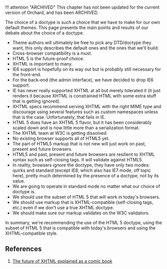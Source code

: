 !!! attention "ARCHIVED"
    This chapter has not been updated for the current version of Orchard, and has been ARCHIVED.

The choice of a doctype is such a choice that we have to make for our own default themes.
This page presents the main points and results of our debate about the choice of a doctype.

* Theme authors will ultimately be free to pick any DTD/doctype they want, this only describes the default ones and the ones that we'll build.
* Cross-browser compatibility is a must.
* HTML 5 is the future-proof choice.
* XHTML is important to many.
* IE6 support is hopefully on its way out but is probably still necessary for the front-end.
* For the back-end (the admin interface), we have decided to drop IE6 support.
* IE has never really supported XHTML at all but merely tolerated it (it just renders it because XHTML is constrained HTML with some extra stuff that is getting ignored).
* XHTML specs recommend serving XHTML with the right MIME type and discourage using several features such as custom namespaces unless that is the case. Unfortunately, that fails in IE.
* HTML 5 does have an XHTML 5 flavor, but it has been considerably scaled down and is now little more than a serialization format.
* The XHTML team at W3C is getting dissolved.
* No existing browser supports all of HTML5 yet.
* The part of HTML5 markup that is not new will just work on past, present and future browsers.
* HTML5 and past, present and future browsers are resilient to XHTML syntax such as self-closing tags. It will validate against HTML5.
* In reality, browsers ignore the doctype, they have only two modes: quirks and standard (except IE8, which also has IE7 mode, off topic here), pretty much determined by the presence of a doctype, not by its value.
* We are going to operate in standard mode no matter what our choice of doctype is.
* We should use the subset of HTML 5 that will work in today's browsers.
* We should use markup that is XHTML-compatible (self-closing tags, etc.) even if we don't use a true XHTML doctype.
* We should make sure our markup validates on the W3C validators.

In summary, we're recommending the use of the HTML 5 doctype, using the subset of HTML 5 that is compatible with today's browsers and using the XHTML-compatible style.

## References
1. [The future of XHTML explained as a comic book](http://media1.smashingmagazine.com/wp-content/uploads/images/xhtml2-html5/comic-960px.jpg)
